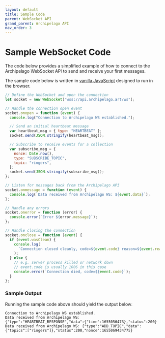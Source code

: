 ```yaml
---
layout: default
title: Sample Code
parent: WebSocket API
grand_parent: Archipelago API
nav_order: 3
---
```


# Sample WebSocket Code

The code below provides a simplified example of how to connect to the Archipelago WebSocket API to send and receive your first messages.

The sample code below is written in [vanilla JavaScript](https://developer.mozilla.org/en-US/docs/Web/API/WebSockets_API/Writing_WebSocket_client_applications) designed to run in the browser.

```javascript
// Define the WebSocket and open the connection
let socket = new WebSocket("wss://api.archipelago.art/ws");

// Handle the connection open event
socket.onopen = function (event) {
  console.log("Connection to Archipelago WS established.");

  // Send an initial heartbeat message
  var heartbeat_msg = { type: "HEARTBEAT" };
  socket.send(JSON.stringify(heartbeat_msg));

  // Subscribe to receive events for a collection
  var subscribe_msg = {
    nonce: Date.now(),
    type: "SUBSCRIBE_TOPIC",
    topic: "ringers",
  };
  socket.send(JSON.stringify(subscribe_msg));
};

// Listen for messages back from the Archipelago API
socket.onmessage = function (event) {
  console.log(`Data received from Archipelago WS: ${event.data}`);
};

// Handle any errors
socket.onerror = function (error) {
  console.error(`Error ${error.message}`);
};

// Handle closing the connection
socket.onclose = function (event) {
  if (event.wasClean) {
    console.log(
      `Connection closed cleanly, code=${event.code} reason=${event.reason}`
    );
  } else {
    // e.g. server process killed or network down
    // event.code is usually 1006 in this case
    console.error(`Connection died, code=${event.code}`);
  }
};
```

### Sample Output

Running the sample code above should yield the output below:

```
Connection to Archipelago WS established.
Data received from Archipelago WS: {"type":"HEARTBEAT_RESPONSE","data":{"time":1655056473},"status":200}
Data received from Archipelago WS: {"type":"ADD_TOPIC","data":{"topics":["ringers"]},"status":200,"nonce":1655069434775}
```
